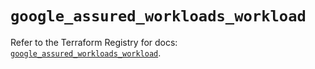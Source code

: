 # `google_assured_workloads_workload`

Refer to the Terraform Registry for docs: [`google_assured_workloads_workload`](https://registry.terraform.io/providers/hashicorp/google-beta/6.1.0/docs/resources/google_assured_workloads_workload).
